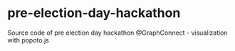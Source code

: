 # pre-election-day-hackathon
Source code of pre election day hackathon @GraphConnect - visualization with popoto.js

